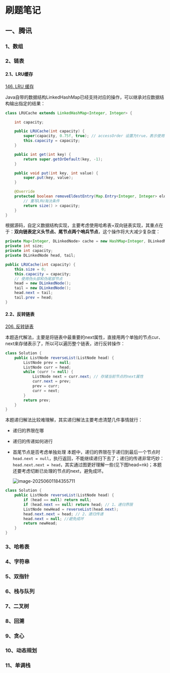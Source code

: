 # 刷题笔记

## 一、腾讯

### 1、数组

### 2、链表

#### 2.1、LRU缓存
[146. LRU 缓存](https://leetcode.cn/problems/lru-cache/description/)

Java自带的数据结构LinkedHashMap已经支持对应的操作，可以继承对应数据结构输出指定的结果：
```java
class LRUCache extends LinkedHashMap<Integer, Integer> {

    int capacity;

    public LRUCache(int capacity) {
        super(capacity, 0.75f, true); // accessOrder 设置为true，表示使用LRU模式，否则为先进先出模式
        this.capacity = capacity;
    }

    public int get(int key) {
        return super.getOrDefault(key, -1);
    }

    public void put(int key, int value) {
        super.put(key, value);
    }

    @Override
    protected boolean removeEldestEntry(Map.Entry<Integer, Integer> eldest) {
        // 重写LRU淘汰条件
        return size() > capacity;
    }
}
```

根据源码，自定义数据结构实现，主要考虑使用哈希表+双向链表实现，其重点在于：**双向链表定义头节点、尾节点两个哨兵节点**，这个操作将大大减少复杂度：
```java
private Map<Integer, DLinkedNode> cache = new HashMap<Integer, DLinkedNode>();
private int size;
private int capacity;
private DLinkedNode head, tail;

public LRUCache(int capacity) {
    this.size = 0;
    this.capacity = capacity;
    // 使用伪头部和伪尾部节点
    head = new DLinkedNode();
    tail = new DLinkedNode();
    head.next = tail;
    tail.prev = head;
}
```

#### 2.2、反转链表
[206. 反转链表](https://leetcode.cn/problems/reverse-linked-list/description/)

本题迭代解法，主要是将链表中最重要的next属性，直接用两个单独的节点cur、next来存储表示了，所以可以遍历整个链表，进行反转操作：
```java
class Solution {
    public ListNode reverseList(ListNode head) {
        ListNode prev = null;
        ListNode curr = head;
        while (curr != null) {
            ListNode next = curr.next; // 存储当前节点的next属性
            curr.next = prev;
            prev = curr;
            curr = next;
        }
        return prev;
    }
}
```

本题递归解法比较难理解，其实递归解法主要考虑清楚几件事情就行：
- 递归的界限在哪

- 递归的传递如何进行

- 首尾节点是否考虑单独处理
  本题中，递归的界限在于递归到最后一个节点时`head.next = null`，执行返回，不能继续递归下去了；递归的传递非常巧妙：`head.next.next = head`，其实通过图更好理解一些(见下图head=nk)；本题还要考虑切断已处理的节点的next，避免成环。

  ![image-20250601184355711](http://cs.craboss.cn/image-20250601184355711.png)
```java
class Solution {
    public ListNode reverseList(ListNode head) {
        if (head == null) return null;
        if (head.next == null) return head; // 1、递归界限
        ListNode newHead = reverseList(head.next);
        head.next.next = head; // 2、递归传递
        head.next = null; //避免成环
        return newHead;
    }
}
```

### 3、哈希表



### 4、字符串



### 5、双指针



### 6、栈与队列



### 7、二叉树



### 8、回溯



### 9、贪心



### 10、动态规划



### 11、单调栈


